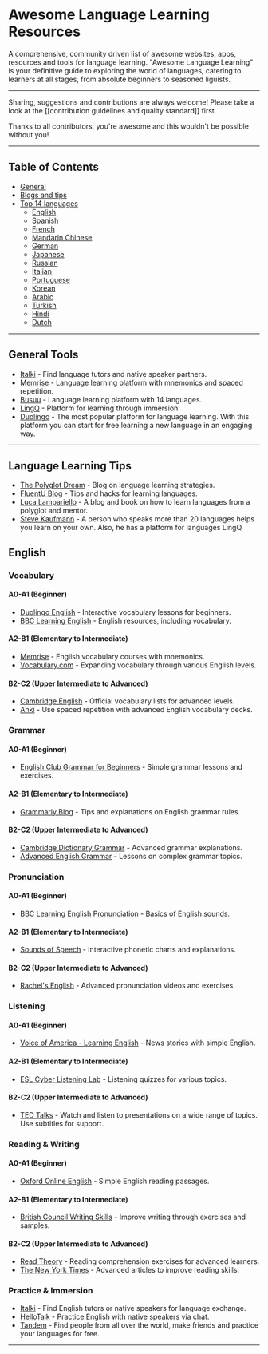 # Awesome Language Learning Resources

A comprehensive, community driven list of awesome websites, apps, resources and tools for language learning.
"Awesome Language Learning" is your definitive guide to exploring the world of languages, catering to learners at all stages, from absolute beginners to seasoned liguists.

---

Sharing, suggestions and contributions are always welcome! Please take a look at the [[contribution guidelines and quality standard]] first.

Thanks to all contributors, you're awesome and this wouldn't be possible without you!

---

## Table of Contents
- [General](#general)
- [Blogs and tips](#blogs)
- [Top 14 languages](#top)
  - [English](#english)
  - [Spanish](#spanish)
  - [French](#french)
  - [Mandarin Chinese](#mandarin-chinese)
  - [German](#german)
  - [Japanese](#japanese)
  - [Russian](#russian)
  - [Italian](#italian)
  - [Portuguese](#portuguese)
  - [Korean](#korean)
  - [Arabic](#arabic)
  - [Turkish](#turkish)
  - [Hindi](#hindi)
  - [Dutch](#dutch)

---

## General Tools

- [Italki](https://www.italki.com/) - Find language tutors and native speaker partners.
- [Memrise](https://www.memrise.com/) - Language learning platform with mnemonics and spaced repetition.
- [Busuu](https://www.busuu.com/) - Language learning platform with 14 languages.
- [LingQ](https://www.lingq.com/) - Platform for learning through immersion.
- [Duolingo](https://www.duolingo.com/) - The most popular platform for language learning. With this platform you can start for free learning a new language in an engaging way.

---


## Language Learning Tips

- [The Polyglot Dream](http://www.thepolyglotdream.com/) - Blog on language learning strategies.
- [FluentU Blog](https://www.fluentu.com/blog/) - Tips and hacks for learning languages.
- [Luca Lampariello](https://www.lucalampariello.com/) - A blog and book on how to learn languages from a polyglot and mentor.
- [Steve Kaufmann](https://www.thelinguist.com/) - A person who speaks more than 20 languages helps you learn on your own. Also, he has a platform for languages LingQ


## English

### Vocabulary

#### A0-A1 (Beginner)
- [Duolingo English](https://www.duolingo.com/course/en/us/Learn-English-US) - Interactive vocabulary lessons for beginners.
- [BBC Learning English](https://www.bbc.co.uk/learningenglish) - English resources, including vocabulary.

#### A2-B1 (Elementary to Intermediate)
- [Memrise](https://www.memrise.com/) - English vocabulary courses with mnemonics.
- [Vocabulary.com](https://www.vocabulary.com/) - Expanding vocabulary through various English levels.

#### B2-C2 (Upper Intermediate to Advanced)
- [Cambridge English](https://www.cambridgeenglish.org/) - Official vocabulary lists for advanced levels.
- [Anki](https://apps.ankiweb.net/) - Use spaced repetition with advanced English vocabulary decks.

### Grammar

#### A0-A1 (Beginner)
- [English Club Grammar for Beginners](https://www.englishclub.com/grammar/) - Simple grammar lessons and exercises.

#### A2-B1 (Elementary to Intermediate)
- [Grammarly Blog](https://www.grammarly.com/blog/) - Tips and explanations on English grammar rules.

#### B2-C2 (Upper Intermediate to Advanced)
- [Cambridge Dictionary Grammar](https://dictionary.cambridge.org/grammar/british-grammar/) - Advanced grammar explanations.
- [Advanced English Grammar](https://www.perfect-english-grammar.com/) - Lessons on complex grammar topics.

### Pronunciation

#### A0-A1 (Beginner)
- [BBC Learning English Pronunciation](https://www.bbc.co.uk/learningenglish/english/features/pronunciation) - Basics of English sounds.

#### A2-B1 (Elementary to Intermediate)
- [Sounds of Speech](http://soundsofspeech.uiowa.edu/) - Interactive phonetic charts and explanations.

#### B2-C2 (Upper Intermediate to Advanced)
- [Rachel's English](https://rachelsenglish.com/) - Advanced pronunciation videos and exercises.

### Listening

#### A0-A1 (Beginner)
- [Voice of America - Learning English](https://learningenglish.voanews.com/) - News stories with simple English.

#### A2-B1 (Elementary to Intermediate)
- [ESL Cyber Listening Lab](https://www.esl-lab.com/) - Listening quizzes for various topics.

#### B2-C2 (Upper Intermediate to Advanced)
- [TED Talks](https://www.ted.com/) - Watch and listen to presentations on a wide range of topics. Use subtitles for support.

### Reading & Writing

#### A0-A1 (Beginner)
- [Oxford Online English](https://www.oxfordonlineenglish.com/free-english-lessons) - Simple English reading passages.

#### A2-B1 (Elementary to Intermediate)
- [British Council Writing Skills](https://learnenglish.britishcouncil.org/skills/writing) - Improve writing through exercises and samples.

#### B2-C2 (Upper Intermediate to Advanced)
- [Read Theory](https://readtheory.org/) - Reading comprehension exercises for advanced learners.
- [The New York Times](https://www.nytimes.com/) - Advanced articles to improve reading skills.

### Practice & Immersion

- [Italki](https://www.italki.com/) - Find English tutors or native speakers for language exchange.
- [HelloTalk](https://www.hellotalk.com/) - Practice English with native speakers via chat.
- [Tandem](https://www.tandem.net/) - Find people from all over the world, make friends and practice your languages for free.

---
